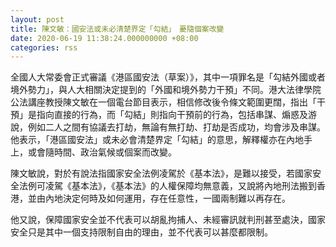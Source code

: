```yaml
---
layout: post
title: 陳文敏：國安法或未必清楚界定「勾結」　憂隨個案改變
date: 2020-06-19 11:38:24.000000000 +08:00
categories: rss
---
```


全國人大常委會正式審議《港區國安法（草案）》，其中一項罪名是「勾結外國或者境外勢力」，與人大相關決定提到的「外國和境外勢力干預」不同。港大法律學院公法講座教授陳文敏在一個電台節目表示，相信修改後令條文範圍更闊，指出「干預」是指向直接的行為，而「勾結」則指向干預前的行為，包括串謀、煽惑及游說，例如二人之間有協議去打劫，無論有無打劫、打劫是否成功，均會涉及串謀。他表示，「港區國安法」或未必會清楚界定「勾結」的意思，解釋權亦在內地手上，或會隨時間、政治氣候或個案而改變。

陳文敏說，對於有說法指國家安全法例凌駕於《基本法》，是難以接受，若國家安全法例可凌駕《基本法》，《基本法》的人權保障均無意義，又說將內地刑法搬到香港，並由內地決定何時及如何運用，存在任意性，一國兩制難以再存在。

他又說，保障國家安全並不代表可以胡亂拘捕人、未經審訊就判刑甚至處決，國家安全只是其中一個支持限制自由的理由，並不代表可以甚麼都限制。
